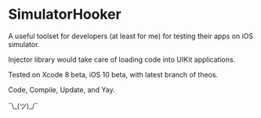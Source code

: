 SimulatorHooker
==========

A useful toolset for developers (at least for me) for testing their apps on iOS simulator.

Injector library would take care of loading code into UIKit applications.

Tested on Xcode 8 beta, iOS 10 beta, with latest branch of theos.

Code, Compile, Update, and Yay.

¯\\\_(ツ)\_/¯